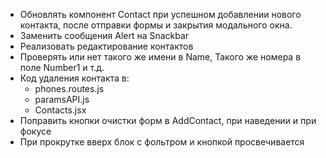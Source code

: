 -  Обновлять компонент Contact при успешном добавлении нового контакта, после отправки формы и закрытия модального окна.
-  Заменить сообщения Alert на Snackbar
-  Реализовать редактирование контактов
-  Проверять или нет такого же имени в Name, Такого же номера в поле Number1 и т.д.
-  Код удаления контакта в:
   -  phones.routes.js
   -  paramsAPI.js
   -  Contacts.jsx
-  Поправить кнопки очистки форм в AddContact, при наведении и при фокусе
-  При прокрутке вверх блок с фольтром и кнопкой просвечивается
